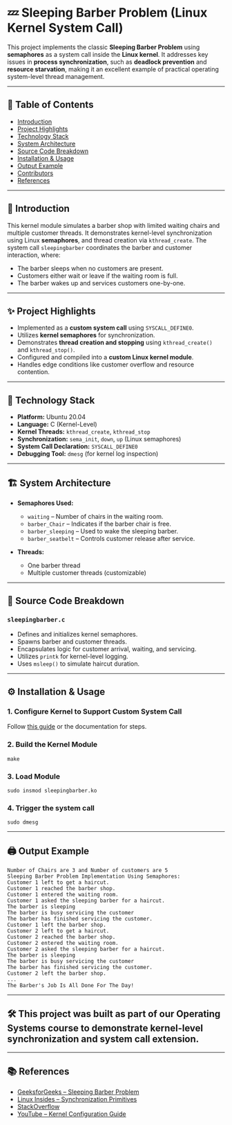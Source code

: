 # 💤 Sleeping Barber Problem (Linux Kernel System Call)

This project implements the classic **Sleeping Barber Problem** using **semaphores** as a system call inside the **Linux kernel**. It addresses key issues in **process synchronization**, such as **deadlock prevention** and **resource starvation**, making it an excellent example of practical operating system-level thread management.

---

## 📌 Table of Contents

- [Introduction](#introduction)
- [Project Highlights](#project-highlights)
- [Technology Stack](#technology-stack)
- [System Architecture](#system-architecture)
- [Source Code Breakdown](#source-code-breakdown)
- [Installation & Usage](#installation--usage)
- [Output Example](#output-example)
- [Contributors](#contributors)
- [References](#references)

---

## 📖 Introduction

This kernel module simulates a barber shop with limited waiting chairs and multiple customer threads. It demonstrates kernel-level synchronization using Linux **semaphores**, and thread creation via `kthread_create`. The system call `sleepingbarber` coordinates the barber and customer interaction, where:

- The barber sleeps when no customers are present.
- Customers either wait or leave if the waiting room is full.
- The barber wakes up and services customers one-by-one.

---

## ✨ Project Highlights

- Implemented as a **custom system call** using `SYSCALL_DEFINE0`.
- Utilizes **kernel semaphores** for synchronization.
- Demonstrates **thread creation and stopping** using `kthread_create()` and `kthread_stop()`.
- Configured and compiled into a **custom Linux kernel module**.
- Handles edge conditions like customer overflow and resource contention.

---

## 🧰 Technology Stack

- **Platform:** Ubuntu 20.04
- **Language:** C (Kernel-Level)
- **Kernel Threads:** `kthread_create`, `kthread_stop`
- **Synchronization:** `sema_init`, `down`, `up` (Linux semaphores)
- **System Call Declaration:** `SYSCALL_DEFINE0`
- **Debugging Tool:** `dmesg` (for kernel log inspection)

---

## 🏗 System Architecture

- **Semaphores Used:**
  - `waiting` – Number of chairs in the waiting room.
  - `barber_Chair` – Indicates if the barber chair is free.
  - `barber_sleeping` – Used to wake the sleeping barber.
  - `barber_seatbelt` – Controls customer release after service.

- **Threads:**
  - One barber thread
  - Multiple customer threads (customizable)

---

## 🧩 Source Code Breakdown

### `sleepingbarber.c`

- Defines and initializes kernel semaphores.
- Spawns barber and customer threads.
- Encapsulates logic for customer arrival, waiting, and servicing.
- Utilizes `printk` for kernel-level logging.
- Uses `msleep()` to simulate haircut duration.

---

## ⚙️ Installation & Usage

### 1. Configure Kernel to Support Custom System Call

Follow [this guide](https://0xax.gitbooks.io/linux-insides/content/SyncPrim/linux-sync-3.html) or the documentation for steps.

### 2. Build the Kernel Module
```text
make
```
### 3. Load Module
```text
sudo insmod sleepingbarber.ko
```
### 4. Trigger the system call
```text
sudo dmesg
```
---

## 🖨 Output Example

```text
Number of Chairs are 3 and Number of customers are 5
Sleeping Barber Problem Implementation Using Semaphores:
Customer 1 left to get a haircut.
Customer 1 reached the barber shop.
Customer 1 entered the waiting room.
Customer 1 asked the sleeping barber for a haircut.
The barber is sleeping
The barber is busy servicing the customer
The barber has finished servicing the customer.
Customer 1 left the barber shop.
Customer 2 left to get a haircut.
Customer 2 reached the barber shop.
Customer 2 entered the waiting room.
Customer 2 asked the sleeping barber for a haircut.
The barber is sleeping
The barber is busy servicing the customer
The barber has finished servicing the customer.
Customer 2 left the barber shop.
...
The Barber's Job Is All Done For The Day!
```
---

## 🛠 This project was built as part of our Operating Systems course to demonstrate kernel-level synchronization and system call extension.

---
## 📚 References

- [GeeksforGeeks – Sleeping Barber Problem](https://www.geeksforgeeks.org/sleeping-barber-problem-in-process-synchronization/)
- [Linux Insides – Synchronization Primitives](https://0xax.gitbooks.io/linux-insides/content/SyncPrim/linux-sync-3.html)
- [StackOverflow](https://stackoverflow.com/)
- [YouTube – Kernel Configuration Guide](https://www.youtube.com/watch?v=AP-tBd84vbM)
